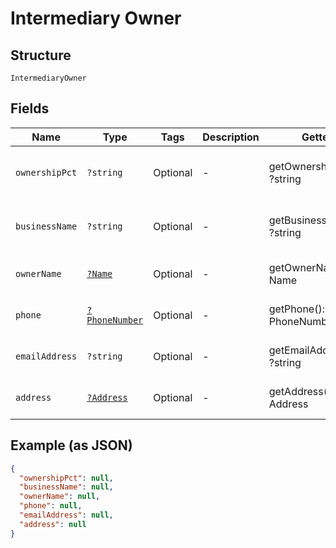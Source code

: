 
# Intermediary Owner

## Structure

`IntermediaryOwner`

## Fields

| Name | Type | Tags | Description | Getter | Setter |
|  --- | --- | --- | --- | --- | --- |
| `ownershipPct` | `?string` | Optional | - | getOwnershipPct(): ?string | setOwnershipPct(?string ownershipPct): void |
| `businessName` | `?string` | Optional | - | getBusinessName(): ?string | setBusinessName(?string businessName): void |
| `ownerName` | [`?Name`](../../doc/models/name.md) | Optional | - | getOwnerName(): ?Name | setOwnerName(?Name ownerName): void |
| `phone` | [`?PhoneNumber`](../../doc/models/phone-number.md) | Optional | - | getPhone(): ?PhoneNumber | setPhone(?PhoneNumber phone): void |
| `emailAddress` | `?string` | Optional | - | getEmailAddress(): ?string | setEmailAddress(?string emailAddress): void |
| `address` | [`?Address`](../../doc/models/address.md) | Optional | - | getAddress(): ?Address | setAddress(?Address address): void |

## Example (as JSON)

```json
{
  "ownershipPct": null,
  "businessName": null,
  "ownerName": null,
  "phone": null,
  "emailAddress": null,
  "address": null
}
```

